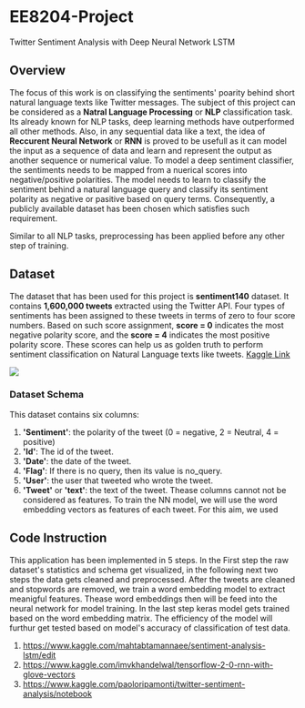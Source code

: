 # EE8204-Project
Twitter Sentiment Analysis with Deep Neural Network LSTM

## Overview
The focus of this work is on  classifying the sentiments' poarity behind short natural language texts like Twitter messages. The subject of this project can be considered as a **Natral Language Processing** or **NLP** classification task. 
Its already known for NLP tasks, deep learning methods have outperformed all other methods. Also, in any sequential data like a text, the idea of **Reccurent Neural Network** or **RNN** is proved to be usefull as it can model the input as a sequence of data and learn and represent the output as another sequence or numerical value.
To model a deep sentiment classifier, the sentiments needs to be mapped from a nuerical scores into negative/positive polarities. The model needs to learn to classify the sentiment behind a natural language query and classify its sentiment polarity as negative or pasitive based on query terms. Consequently, a publicly available dataset has been chosen which satisfies such requirement. 

Similar to all NLP tasks, preprocessing has been applied before any other step of training. 

## Dataset
The dataset that has been used for this project is **sentiment140** dataset. It contains **1,600,000 tweets** extracted using the Twitter API. Four types of sentiments has been assigned to these tweets in terms of zero to four score numbers. Based on such score assignment, **score = 0** indicates the most negative polarity score, and the **score = 4** indicates the most positive polarity score. These scores can help us as golden truth to perform sentiment classification on Natural Language texts like tweets. 
 [Kaggle Link](https://www.kaggle.com/kazanova/sentiment140)
 
![](url)
### Dataset Schema
This dataset contains six columns:
 1.  **'Sentiment'**: the polarity of the tweet (0 = negative, 2  = Neutral, 4 = positive)
 2. **'Id'**: The id of the tweet.
 3. **'Date'**: the date of the tweet.
 4. **'Flag'**: If there is no query, then its value is no_query.
 5. **'User'**: the user that tweeted who wrote the tweet.
 6. **'Tweet'** or **'text'**: the text of the tweet.
Thease columns cannot not be considered as features. To train the NN model, we will use the word embedding vectors as features of each tweet. For this aim, we used 

## Code Instruction
This application has been implemented in 5 steps. In the First step the raw dataset's statistics and schema get visualized, in the following next two steps the data gets cleaned and preprocessed. After the tweets are cleaned and stopwords are removed, we train a word embedding model to extract meanigful features. Thease word embeddings then will be feed into the neural network for model training. In the last step keras model gets trained based on the word embedding matrix. The efficiency of the model will furthur get tested based on model's accuracy of classification of test data.

1. https://www.kaggle.com/mahtabtamannaee/sentiment-analysis-lstm/edit
2. https://www.kaggle.com/imvkhandelwal/tensorflow-2-0-rnn-with-glove-vectors
3. https://www.kaggle.com/paoloripamonti/twitter-sentiment-analysis/notebook
